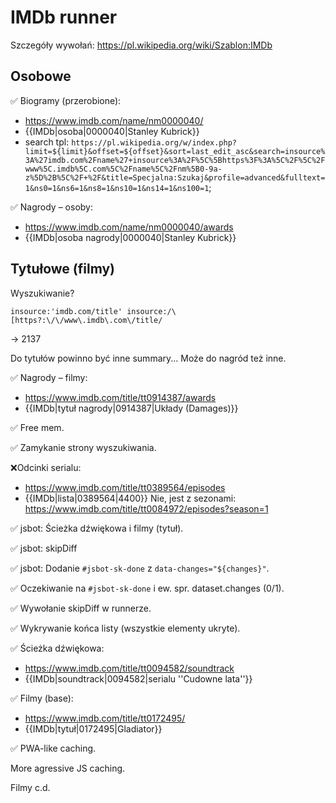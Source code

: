 IMDb runner
==========================

Szczegóły wywołań:
https://pl.wikipedia.org/wiki/Szablon:IMDb

## Osobowe

✅ Biogramy (przerobione):

- https://www.imdb.com/name/nm0000040/
- {{IMDb|osoba|0000040|Stanley Kubrick}}
- search tpl: `https://pl.wikipedia.org/w/index.php?limit=${limit}&offset=${offset}&sort=last_edit_asc&search=insource%3A%27imdb.com%2Fname%27+insource%3A%2F%5C%5Bhttps%3F%3A%5C%2F%5C%2Fwww%5C.imdb%5C.com%5C%2Fname%5C%2Fnm%5B0-9a-z%5D%2B%5C%2F+%2F&title=Specjalna:Szukaj&profile=advanced&fulltext=1&ns0=1&ns6=1&ns8=1&ns10=1&ns14=1&ns100=1`;

✅ Nagrody – osoby:

- https://www.imdb.com/name/nm0000040/awards
- {{IMDb|osoba nagrody|0000040|Stanley Kubrick}}

## Tytułowe (filmy)

Wyszukiwanie?
```
insource:'imdb.com/title' insource:/\[https?:\/\/www\.imdb\.com\/title/
```
-> 2137

Do tytułów powinno być inne summary... Może do nagród też inne.

✅ Nagrody – filmy:
- https://www.imdb.com/title/tt0914387/awards
- {{IMDb|tytuł nagrody|0914387|Układy (Damages)}}

✅ Free mem.

✅ Zamykanie strony wyszukiwania.

❌Odcinki serialu:
- https://www.imdb.com/title/tt0389564/episodes
- {{IMDb|lista|0389564|4400}}
Nie, jest z sezonami: https://www.imdb.com/title/tt0084972/episodes?season=1

✅ jsbot: Ścieżka dźwiękowa i filmy (tytuł).

✅ jsbot: skipDiff

✅ jsbot: Dodanie `#jsbot-sk-done` z `data-changes="${changes}"`.

✅ Oczekiwanie na `#jsbot-sk-done` i ew. spr. dataset.changes (0/1).

✅ Wywołanie skipDiff w runnerze.

✅ Wykrywanie końca listy (wszystkie elementy ukryte).

✅ Ścieżka dźwiękowa:
- https://www.imdb.com/title/tt0094582/soundtrack
- {{IMDb|soundtrack|0094582|serialu ''Cudowne lata''}}

✅ Filmy (base):
- https://www.imdb.com/title/tt0172495/
- {{IMDb|tytuł|0172495|Gladiator}}

✅ PWA-like caching.

More agressive JS caching.

Filmy c.d.